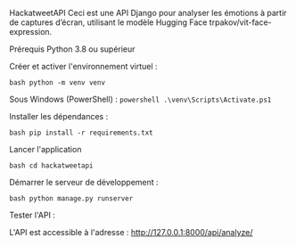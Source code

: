 HackatweetAPI
Ceci est une API Django pour analyser les émotions à partir de captures d’écran, utilisant le modèle Hugging Face trpakov/vit-face-expression.

Prérequis
Python 3.8 ou supérieur

Créer et activer l'environnement virtuel :

```bash python -m venv venv ```

Sous Windows (PowerShell) : ```powershell .\venv\Scripts\Activate.ps1 ```

Installer les dépendances :

```bash pip install -r requirements.txt ```


Lancer l'application

```bash cd hackatweetapi ```

Démarrer le serveur de développement :

```bash python manage.py runserver ```

Tester l'API :

L'API est accessible à l'adresse : http://127.0.0.1:8000/api/analyze/

